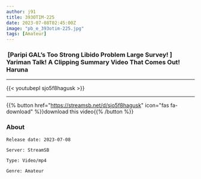 ```yaml
---
author: j91
title: 393OTIM-225
date: 2023-07-08T02:45:00Z
image: "pb_e_393otim-225.jpg"
tags: [Amateur]
---
```


###  [Paripi GAL’s Too Strong Libido Problem Large Survey! ] Yariman Talk! A Clipping Summary Video That Comes Out! Haruna
___

{{< youtubepl sjo5f8hagusk >}}
___

{{% button href="https://streamsb.net/d/sjo5f8hagusk" icon="fas fa-download" %}}download this video{{% /button %}}
### About

`Release date: 2023-07-08`

`Server: StreamSB`

`Type: Video/mp4`

`Genre:	Amateur`